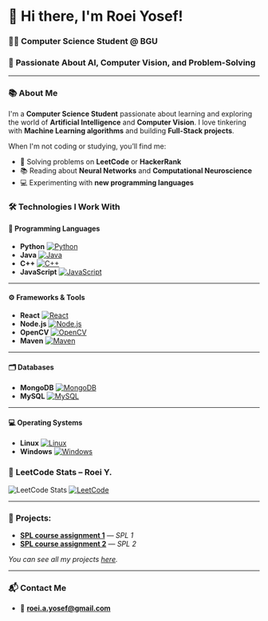 # 👋 Hi there, I'm Roei Yosef!  
### 🧑‍🎓 **Computer Science Student @ BGU**  
### 🚀 **Passionate About AI, Computer Vision, and Problem-Solving**

---

### 📚 **About Me**
I'm a **Computer Science Student** passionate about learning and exploring the world of **Artificial Intelligence** and **Computer Vision**. I love tinkering with **Machine Learning algorithms** and building **Full-Stack projects**.

When I'm not coding or studying, you’ll find me:  
- 🧠 Solving problems on **LeetCode** or **HackerRank**  
- 📚 Reading about **Neural Networks** and **Computational Neuroscience**  
- 💻 Experimenting with **new programming languages**


### 🛠️ **Technologies I Work With**

#### 🧠 **Programming Languages**
- **Python** [![Python](https://skillicons.dev/icons?i=python)](https://skillicons.dev)  
- **Java** [![Java](https://skillicons.dev/icons?i=java)](https://skillicons.dev)  
- **C++** [![C++](https://skillicons.dev/icons?i=cpp)](https://skillicons.dev)  
- **JavaScript** [![JavaScript](https://skillicons.dev/icons?i=javascript)](https://skillicons.dev)  

---

#### ⚙️ **Frameworks & Tools**
- **React** [![React](https://skillicons.dev/icons?i=react)](https://skillicons.dev)  
- **Node.js** [![Node.js](https://skillicons.dev/icons?i=nodejs)](https://skillicons.dev)  
- **OpenCV** [![OpenCV](https://skillicons.dev/icons?i=opencv)](https://skillicons.dev)  
- **Maven** [![Maven](https://skillicons.dev/icons?i=maven)](https://skillicons.dev)  

---

#### 🗂️ **Databases**
- **MongoDB** [![MongoDB](https://skillicons.dev/icons?i=mongodb)](https://skillicons.dev)  
- **MySQL** [![MySQL](https://skillicons.dev/icons?i=mysql)](https://skillicons.dev)  

---

#### 💻 **Operating Systems**
- **Linux** [![Linux](https://skillicons.dev/icons?i=linux)](https://skillicons.dev)  
- **Windows** [![Windows](https://skillicons.dev/icons?i=windows)](https://skillicons.dev)  


### 🧠 **LeetCode Stats – Roei Y.**
![LeetCode Stats](https://leetcard.jacoblin.cool/user8771oX?theme=dark&font=Monsterrat)
[![LeetCode](https://img.shields.io/badge/LeetCode-Roei_Yellow?style=for-the-badge&logo=leetcode)](https://leetcode.com/user8771oX/)

---

### 💼 **Projects:**

-  **[SPL course assignment 1](https://github.com/roeiyosef/FinalSPL1)** — *SPL 1*
-  **[SPL course assignment 2](https://github.com/roeiyosef/SPL2)** — *SPL 2*

*You can see all my projects [here](https://github.com/roeiyosef?tab=repositories).*

---

### 📬 **Contact Me**
- 📧 **[roei.a.yosef@gmail.com](mailto:roei.a.yosef@gmail.com)**  
